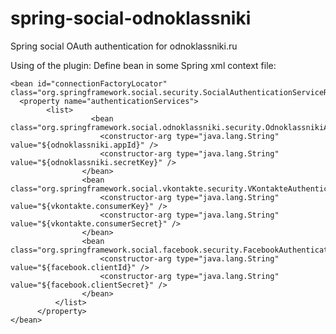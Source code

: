 # spring-social-odnoklassniki
Spring social OAuth authentication for odnoklassniki.ru

Using of the plugin:
Define bean in some Spring xml context file:

	<bean id="connectionFactoryLocator" class="org.springframework.social.security.SocialAuthenticationServiceRegistry">
      <property name="authenticationServices">
        	<list>
				      <bean class="org.springframework.social.odnoklassniki.security.OdnoklassnikiAuthenticationService">
			            <constructor-arg type="java.lang.String" value="${odnoklassniki.appId}" />
			            <constructor-arg type="java.lang.String" value="${odnoklassniki.secretKey}" />
			        </bean>
			        <bean class="org.springframework.social.vkontakte.security.VKontakteAuthenticationService">
			            <constructor-arg type="java.lang.String" value="${vkontakte.consumerKey}" />
			            <constructor-arg type="java.lang.String" value="${vkontakte.consumerSecret}" />
			        </bean>
			        <bean class="org.springframework.social.facebook.security.FacebookAuthenticationService">
			            <constructor-arg type="java.lang.String" value="${facebook.clientId}" />
			            <constructor-arg type="java.lang.String" value="${facebook.clientSecret}" />
			        </bean>
		      </list>
		  </property>
	</bean>
	
	
